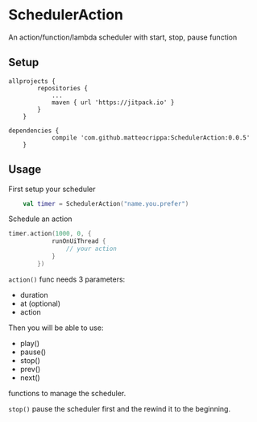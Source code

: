 # SchedulerAction
An action/function/lambda scheduler with start, stop, pause function

## Setup

```
allprojects {
		repositories {
			...
			maven { url 'https://jitpack.io' }
		}
	}
```

```
dependencies {
	        compile 'com.github.matteocrippa:SchedulerAction:0.0.5'
	}
```

## Usage

First setup your scheduler
```kotlin
    val timer = SchedulerAction("name.you.prefer")
```

Schedule an action
```kotlin
timer.action(1000, 0, {
            runOnUiThread {
                // your action
            }
        })
```
        
`action()` func needs 3 parameters:
- duration
- at (optional)
- action


Then you will be able to use:

- play()
- pause()
- stop()
- prev()
- next()

functions to manage the scheduler.

`stop()` pause the scheduler first and the rewind it to the beginning.
